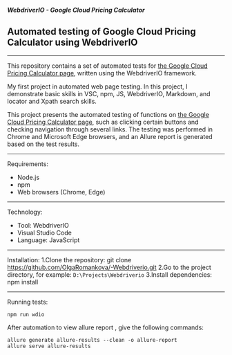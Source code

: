 **_WebdriverIO - Google Cloud Pricing Calculator_**

## Automated testing of Google Cloud Pricing Calculator using WebdriverIO

---

This repository contains a set of automated tests for [the Google Cloud Pricing Calculator page](https://cloud.google.com/products/calculator?hl=ru "Google Cloud Pricing Calculator"),
written using the WebdriverIO framework.

My first project in automated web page testing. In this project, I demonstrate basic skills
in VSC, npm, JS, WebdriverIO, Markdown, and locator and Xpath search skills.

This project presents the automated testing of functions on [the Google Cloud Pricing Calculator page](https://cloud.google.com/products/calculator?hl=ru "Google Cloud Pricing Calculator"),
such as clicking certain buttons and checking navigation through several links.
The testing was performed in Chrome and Microsoft Edge browsers, and an Allure report
is generated based on the test results.

---

Requirements:

- Node.js
- npm
- Web browsers (Chrome, Edge)

---

Technology:

- Tool: WebdriverIO
- Visual Studio Code
- Language: JavaScript

---

Installation:
    1.Clone the repository: git clone https://github.com/OlgaRomankova/-Webdriverio.git
    2.Go to the project directory, for example: `D:\Projects\Webdriverio`
    3.Install dependencies: npm install

---

Running tests:

```
npm run wdio
```

After automation to view allure report , give the following commands:

```
allure generate allure-results --clean -o allure-report
allure serve allure-results
```
